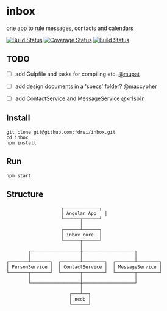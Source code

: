 inbox
====================================================

one app to rule messages, contacts and calendars

[![Build Status](https://travis-ci.org/fdrei/inbox.svg)](https://travis-ci.org/fdrei/inbox)
[![Coverage Status](https://coveralls.io/repos/fdrei/inbox/badge.png?branch=master)](https://coveralls.io/r/fdrei/inbox?branch=master)
[![Build Status](https://api.shippable.com/projects/54624c5bc6f0803064f424df/badge?branchName=master)](https://app.shippable.com/projects/54624c5bc6f0803064f424df/builds/latest)



TODO
----------------------------------------------------
- [ ] add Gulpfile and tasks for compiling etc. [@mupat][@mupat]
- [ ] add design documents in a 'specs' folder? [@maccypher][@maccypher]
- [ ] add ContactService and MessageService [@kr1sp1n][@kr1sp1n]



Install
----------------------------------------------------

    git clone git@github.com:fdrei/inbox.git
    cd inbox
    npm install



Run
----------------------------------------------------

    npm start



Structure
----------------------------------------------------

                        ┌─────────────┐
                        │ Angular App	│
                        └──────┬──────┘
                               │
                        ┌──────┴──────┐
                        │ inbox core  │
                        └──────┬──────┘
                               │
            ┌──────────────────┼───────────────────┐
            │                  │                   │
    ┌───────┴───────┐  ┌───────┴────────┐  ┌───────┴────────┐
    │ PersonService │  │ ContactService │  │ MessageService │
    └───────┬───────┘  └───────┬────────┘  └───────┬────────┘
            │                  │                   │
            └──────────────────┼───────────────────┘
                               │
                           ┌───┴──┐
                           │ nedb │
                           └──────┘








[@maccypher]: https://github.com/maccypher "maccypher"
[@mupat]: https://github.com/mupat "mupat"
[@kr1sp1n]: https://github.com/kr1sp1n "kr1sp1n"
